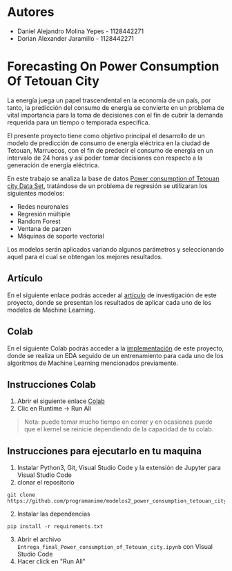 # Autores
- Daniel Alejandro Molina Yepes - 1128442271
- Dorian Alexander Jaramillo - 1128442271

# Forecasting On Power Consumption Of Tetouan City

La energía juega un papel trascendental en la economía de un país, por tanto, la predicción del consumo de energía se convierte en un
problema de vital importancia para la toma de decisiones con el fin de cubrir la demanda requerida para un tiempo o temporada específica.

El presente proyecto tiene como objetivo principal el desarrollo de un modelo de predicción de consumo de energía eléctrica en la ciudad de Tetouan, Marruecos, con el fin de predecir el consumo de energía en un intervalo de 24 horas y así poder tomar decisiones con respecto a la generación de energía eléctrica.

En este trabajo se analiza la base de datos [Power consumption of Tetouan city Data Set](https://archive.ics.uci.edu/ml/datasets/Power+consumption+of+Tetouan+city), tratándose de
un problema de regresión se utilizaran los siguientes modelos: 
- Redes neuronales
- Regresión múltiple
- Random Forest
- Ventana de parzen 
- Máquinas de soporte vectorial

Los modelos serán aplicados variando
algunos parámetros y seleccionando aquel para el cual se obtengan los mejores resultados.

## Artículo
En el siguiente enlace podrás  acceder al [artículo](https://raw.githubusercontent.com/programanime/modelos2_power_consumption_tetouan_city/main/Entrega_Final_Power_consumption_of_Tetouan_city.pdf) de investigación de este proyecto, donde se presentan los resultados de aplicar cada uno de los modelos de Machine Learning.

## Colab
En el siguiente Colab podrás acceder a la [implementación](https://colab.research.google.com/github/programanime/modelos2_power_consumption_tetouan_city/blob/main/Entrega_final_Power_consumption_of_Tetouan_city.ipynb) de este proyecto, donde se realiza un EDA seguido de un entrenamiento para cada uno de los algoritmos de Machine Learning mencionados previamente.

## Instrucciones Colab
1. Abrir el siguiente enlace [Colab](https://colab.research.google.com/github/programanime/modelos2_power_consumption_tetouan_city/blob/main/Entrega_final_Power_consumption_of_Tetouan_city.ipynb)
2. Clic en Runtime -> Run All

> Nota: puede tomar mucho tiempo en correr y en ocasiones puede que el kernel se reinicie dependiendo de la capacidad de tu colab.

## Instrucciones para ejecutarlo en tu maquina
1. Instalar Python3, Git, Visual Studio Code y la extensión de Jupyter para Visual Studio Code
4. clonar el repositorio
```shell
git clone https://github.com/programanime/modelos2_power_consumption_tetouan_city.git
```
2. Instalar las dependencias
```shell
pip install -r requirements.txt
```
3. Abrir el archivo `Entrega_final_Power_consumption_of_Tetouan_city.ipynb` con Visual Studio Code
4. Hacer click en "Run All"
